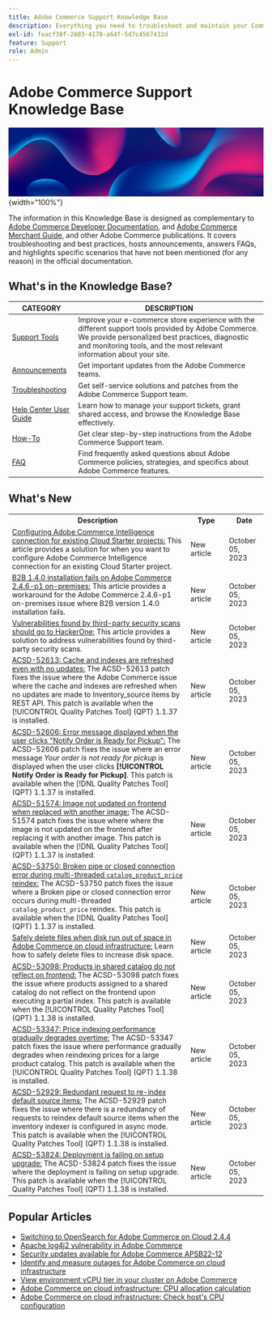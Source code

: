 ```yaml
---
title: Adobe Commerce Support Knowledge Base
description: Everything you need to troubleshoot and maintain your Commerce store.
exl-id: feacf38f-2803-4170-a64f-5d7c4567432d
feature: Support
role: Admin
---
```

# Adobe Commerce Support Knowledge Base

![Knowledge Base homepage](../help/assets/knowledge-base-home-page-cover.jpg){width="100%"}

The information in this Knowledge Base is designed as complementary to [Adobe Commerce Developer Documentation](https://developer.adobe.com/commerce/docs), and [Adobe Commerce Merchant Guide](https://experienceleague.adobe.com/docs/commerce-admin/user-guides/home.html), and other Adobe Commerce publications. It covers troubleshooting and best practices, hosts announcements, answers FAQs, and highlights specific scenarios that have not been mentioned (for any reason) in the official documentation.

## What's in the Knowledge Base?

| CATEGORY | DESCRIPTION | 
| --- | --- |
| [Support Tools](/help/support-tools/overview.md) | Improve your e-commerce store experience with the different support tools provided by Adobe Commerce. We provide personalized best practices, diagnostic and monitoring tools, and the most relevant information about your site. |
| [Announcements](/help/announcements/overview.md) | Get important updates from the Adobe Commerce teams. |
| [Troubleshooting](/help/troubleshooting/overview.md) | Get self-service solutions and patches from the Adobe Commerce Support team. |
| [Help Center User Guide](/help/help-center-guide/help-center/magento-help-center-user-guide.md) | Learn how to manage your support tickets, grant shared access, and browse the Knowledge Base effectively. |
| [How-To](/help/how-to/overview.md) | Get clear step-by-step instructions from the Adobe Commerce Support team. |
| [FAQ](/help/faq/overview.md) | Find frequently asked questions about Adobe Commerce policies, strategies, and specifics about Adobe Commerce features. | 

## What's New

<table style="width:100%">
  <tr>
    <th style="width:70%">Description</th>
    <th style="width:15%">Type</th>
    <th style="width:15%">Date</th>
  </tr>

 <tr>
    <td>
    <a href = "https://experienceleague.adobe.com/docs/commerce-knowledge-base/kb/troubleshooting/miscellaneous/configure-mbi-connection-for-cloud-starter-projects.html">Configuring Adobe Commerce Intelligence connection for existing Cloud Starter projects:</a> This article provides a solution for when you want to configure Adobe Commerce Intelligence connection for an existing Cloud Starter project.
    </td>
    <td>New article</td>
    <td>October 05, 2023</td>
  </tr>

  <td>
    <a href = "https://experienceleague.adobe.com/docs/commerce-knowledge-base/kb/troubleshooting/installation-and-upgrade/b2b-1.4.0-installation-fails-on-adobe-commerce-2.4.6-p1-on-premises.html">B2B 1.4.0 installation fails on Adobe Commerce 2.4.6-p1 on-premises:</a> This article provides a workaround for the Adobe Commerce 2.4.6-p1 on-premises issue where B2B version 1.4.0 installation fails.
    </td>
    <td>New article</td>
    <td>October 05, 2023</td>
  </tr>

  <tr>
    <td>
    <a href="https://experienceleague.adobe.com/docs/commerce-knowledge-base/kb/troubleshooting/miscellaneous/third-party-test-reports-are-handled-by-hackerone.html">Vulnerabilities found by third-party security scans should go to HackerOne:</a> This article provides a solution to address vulnerabilities found by third-party security scans.
    </td>
    <td>New article </td>
    <td>October 05, 2023</td>
 </tr>

   <tr>
    <td>
    <a href="https://experienceleague.adobe.com/docs/commerce-knowledge-base/kb/support-tools/patches/v1-1-37/acsd-52613-cache-and-indexes-are-refreshed-with-no-updates.html">ACSD-52613: Cache and indexes are refreshed even with no updates:</a> The ACSD-52613 patch fixes the issue where the Adobe Commerce issue where the cache and indexes are refreshed when no updates are made to Inventory_source items by REST API. This patch is available when the [!UICONTROL Quality Patches Tool] (QPT) 1.1.37 is installed.
    </td>
    <td>New article </td>
    <td>October 05, 2023</td>
 </tr>

  <tr>
    <td>
    <a href="https://experienceleague.adobe.com/docs/commerce-knowledge-base/kb/support-tools/patches/v1-1-37/acsd-52606-troubleshooting-order-pickup-notification-error.html">ACSD-52606: Error message displayed when the user clicks "Notify Order is Ready for Pickup":</a> The ACSD-52606 patch fixes the issue where an error message <em>Your order is not ready for pickup</em> is displayed when the user clicks <strong>[!UICONTROL Notify Order is Ready for Pickup]</strong>. This patch is available when the [!DNL Quality Patches Tool] (QPT) 1.1.37 is installed.
    </td>
    <td>New article </td>
    <td>October 05, 2023</td>
 </tr>

   <tr>
    <td>
    <a href="https://experienceleague.adobe.com/docs/commerce-knowledge-base/kb/support-tools/patches/v1-1-37/acsd-51574-image-not-updated-on-frontend-when-replaced-with-another-image.html">ACSD-51574: Image not updated on frontend when replaced with another image:</a> The ACSD-51574 patch fixes the issue where where the image is not updated on the frontend after replacing it with another image. This patch is available when the [!DNL Quality Patches Tool] (QPT) 1.1.37 is installed.
    </td>
    <td>New article </td>
    <td>October 05, 2023</td>
 </tr>

  <tr>
    <td>
    <a href="https://experienceleague.adobe.com/docs/commerce-knowledge-base/kb/support-tools/patches/v1-1-37/acsd-53750-broken-pipe-or-closed-connection-error.html">ACSD-53750: Broken pipe or closed connection error during multi-threaded <code>catalog_product_price</code> reindex:</a> The ACSD-53750 patch fixes the issue where a Broken pipe or closed connection error occurs during multi-threaded <code>catalog_product_price</code> reindex. This patch is available when the [!DNL Quality Patches Tool] (QPT) 1.1.37 is installed.
    </td>
    <td>New article </td>
    <td>October 05, 2023</td>
 </tr>
  <tr>
    <td>
    <a href="https://experienceleague.adobe.com/docs/commerce-knowledge-base/kb/troubleshooting/miscellaneous/safely-delete-files-when-out-of-disk-space-adobe-commerce-on-our-cloud-architecture.html">Safely delete files when disk run out of space in Adobe Commerce on cloud infrastructure:</a> Learn how to safely delete files to increase disk space.
    </td>
    <td>New article </td>
    <td>October 05, 2023</td>
 </tr>
  <tr>
    <td>
    <a href="https://experienceleague.adobe.com/docs/commerce-knowledge-base/kb/support-tools/patches/v1-1-38/acsd-53098-products-assigned-to-shared-catalog-not-reflecting-on-frontend-after-partial-index.html">ACSD-53098: Products in shared catalog do not reflect on frontend:</a> The ACSD-53098 patch fixes the issue where products assigned to a shared catalog do not reflect on the frontend upon executing a partial index. This patch is available when the [!UICONTROL Quality Patches Tool] (QPT) 1.1.38 is installed.
    </td>
    <td>New article </td>
    <td>October 05, 2023</td>
 </tr>
   <tr>
    <td>
    <a href="https://experienceleague.adobe.com/docs/commerce-knowledge-base/kb/support-tools/patches/v1-1-38/acsd-53347-price-indexing-performance-gradually-degrades.html">ACSD-53347: Price indexing performance gradually degrades overtime:</a> The ACSD-53347 patch fixes the issue where performance gradually degrades when reindexing prices for a large product catalog. This patch is available when the [!UICONTROL Quality Patches Tool] (QPT) 1.1.38 is installed.
    </td>
    <td>New article </td>
    <td>October 05, 2023</td>
 </tr>
 <tr>
    <td>
     <a href="https://experienceleague.adobe.com/docs/commerce-knowledge-base/kb/support-tools/patches/v1-1-38/acsd-52929-redundant-request-to-re-index-default-source-items.html">ACSD-52929: Redundant request to re-index default source items:</a> The ACSD-52929 patch fixes the issue where there is a redundancy of requests to reindex default source items when the inventory indexer is configured in async mode. This patch is available when the [!UICONTROL Quality Patches Tool] (QPT) 1.1.38 is installed.
    </td>
    <td>New article </td>
    <td>October 05, 2023</td>
  </tr>
   <tr>
    <td>
     <a href="https://experienceleague.adobe.com/docs/commerce-knowledge-base/kb/support-tools/patches/v1-1-38/acsd-53824-deployment-is-failing-on-setup-upgrade.html">ACSD-53824: Deployment is failing on setup upgrade:</a> The ACSD-53824 patch fixes the issue where the deployment is failing on setup upgrade. This patch is available when the [!UICONTROL Quality Patches Tool] (QPT) 1.1.38 is installed.
    </td>
    <td>New article </td>
    <td>October 05, 2023</td>
  </tr>
</table>

## Popular Articles

* [Switching to OpenSearch for Adobe Commerce on Cloud 2.4.4](/help/announcements/adobe-commerce-announcements/switching-to-opensearch-for-adobe-commerce-on-cloud-2.4.4.md)
* [Apache log4j2 vulnerability in Adobe Commerce](/help/announcements/adobe-commerce-announcements/apache-log4j2-adobe-commerce.md)
* [Security updates available for Adobe Commerce APSB22-12](/help/troubleshooting/known-issues-patches-attached/0-day-vulnerability-patch.md)
* [Identify and measure outages for Adobe Commerce on cloud infrastructure](/help/how-to/general/how-to-identify-outages.md)
* [View environment vCPU tier in your cluster on Adobe Commerce](/help/how-to/general/check-vcpu-using-observation-for-adobe-commerce.md)
* [Adobe Commerce on cloud infrastructure: CPU allocation calculation](/help/how-to/general/magento-commerce-cloud-cpu-allocation-calculation.md)
* [Adobe Commerce on cloud infrastructure: Check host's CPU configuration](/help/how-to/general/magento-commerce-cloud-check-hosts-cpu-configuration.md)
